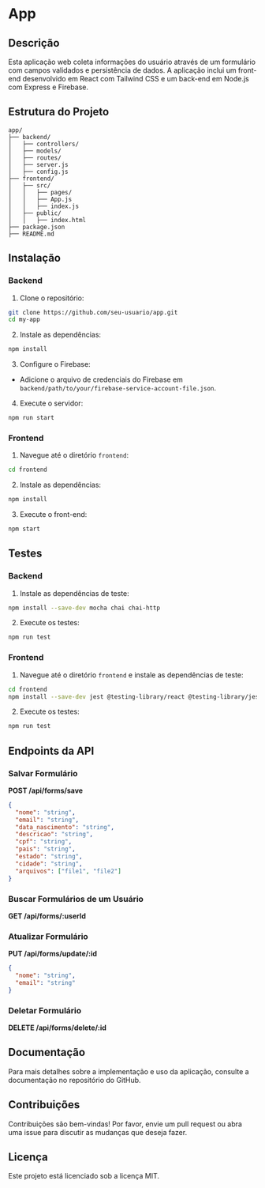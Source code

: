 
# App

## Descrição

Esta aplicação web coleta informações do usuário através de um formulário com campos validados e persistência de dados. A aplicação inclui um front-end desenvolvido em React com Tailwind CSS e um back-end em Node.js com Express e Firebase.

## Estrutura do Projeto

```
app/
├── backend/
│   ├── controllers/
│   ├── models/
│   ├── routes/
│   ├── server.js
│   ├── config.js
├── frontend/
│   ├── src/
│   │   ├── pages/
│   │   ├── App.js
│   │   ├── index.js
│ 	├── public/
│ 	│ 	├── index.html
├── package.json
├── README.md
```

## Instalação

### Backend

1. Clone o repositório:

```sh
git clone https://github.com/seu-usuario/app.git
cd my-app
```

2. Instale as dependências:

```sh
npm install
```

3. Configure o Firebase:

- Adicione o arquivo de credenciais do Firebase em `backend/path/to/your/firebase-service-account-file.json`.

4. Execute o servidor:

```sh
npm run start
```

### Frontend

1. Navegue até o diretório `frontend`:

```sh
cd frontend
```

2. Instale as dependências:

```sh
npm install
```

3. Execute o front-end:

```sh
npm start
```

## Testes

### Backend

1. Instale as dependências de teste:

```sh
npm install --save-dev mocha chai chai-http
```

2. Execute os testes:

```sh
npm run test
```

### Frontend

1. Navegue até o diretório `frontend` e instale as dependências de teste:

```sh
cd frontend
npm install --save-dev jest @testing-library/react @testing-library/jest-dom
```

2. Execute os testes:

```sh
npm run test
```

## Endpoints da API

### Salvar Formulário

**POST /api/forms/save**

```json
{
  "nome": "string",
  "email": "string",
  "data_nascimento": "string",
  "descricao": "string",
  "cpf": "string",
  "pais": "string",
  "estado": "string",
  "cidade": "string",
  "arquivos": ["file1", "file2"]
}
```

### Buscar Formulários de um Usuário

**GET /api/forms/:userId**

### Atualizar Formulário

**PUT /api/forms/update/:id**

```json
{
  "nome": "string",
  "email": "string"
}
```

### Deletar Formulário

**DELETE /api/forms/delete/:id**

## Documentação

Para mais detalhes sobre a implementação e uso da aplicação, consulte a documentação no repositório do GitHub.

## Contribuições

Contribuições são bem-vindas! Por favor, envie um pull request ou abra uma issue para discutir as mudanças que deseja fazer.

## Licença

Este projeto está licenciado sob a licença MIT.
